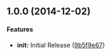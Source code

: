 ## 1.0.0 (2014-12-02)


#### Features

* **init:** Initial Release ([9b5f9e67](https://github.com/PropelJS/benchmark.git/commit/9b5f9e6788caabbc6dcbfcd0a959a107546ea4c7))

